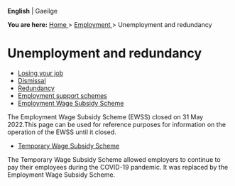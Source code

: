 **English** |  Gaeilge 

**You are here:** [ Home ](/en/) > [ Employment ](/en/employment/) >
Unemployment and redundancy

#  Unemployment and redundancy

  * [ Losing your job ](/en/employment/unemployment-and-redundancy/losing-your-job/)
  * [ Dismissal ](/en/employment/unemployment-and-redundancy/dismissal/)
  * [ Redundancy ](/en/employment/unemployment-and-redundancy/redundancy/)
  * [ Employment support schemes ](/en/employment/unemployment-and-redundancy/employment-support-schemes/)
  * [ Employment Wage Subsidy Scheme ](/en/employment/unemployment-and-redundancy/employment-wage-subsidy-scheme/)

The Employment Wage Subsidy Scheme (EWSS) closed on 31 May 2022.This page can
be used for reference purposes for information on the operation of the EWSS
until it closed.

  * [ Temporary Wage Subsidy Scheme ](/en/employment/unemployment-and-redundancy/covid19-temporary-wage-subsidy-scheme/)

The Temporary Wage Subsidy Scheme allowed employers to continue to pay their
employees during the COVID-19 pandemic. It was replaced by the Employment Wage
Subsidy Scheme.
